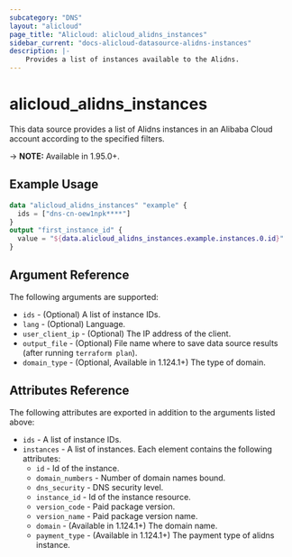 ```yaml
---
subcategory: "DNS"
layout: "alicloud"
page_title: "Alicloud: alicloud_alidns_instances"
sidebar_current: "docs-alicloud-datasource-alidns-instances"
description: |-
    Provides a list of instances available to the Alidns.
---
```


# alicloud\_alidns\_instances

This data source provides a list of Alidns instances in an Alibaba Cloud account according to the specified filters.

-> **NOTE:**  Available in 1.95.0+.

## Example Usage

```terraform
data "alicloud_alidns_instances" "example" {
  ids = ["dns-cn-oew1npk****"]
}
output "first_instance_id" {
  value = "${data.alicloud_alidns_instances.example.instances.0.id}"
}
```

## Argument Reference

The following arguments are supported:

* `ids` - (Optional) A list of instance IDs.
* `lang` - (Optional) Language.
* `user_client_ip` - (Optional) The IP address of the client. 
* `output_file` - (Optional) File name where to save data source results (after running `terraform plan`).
* `domain_type` - (Optional, Available in 1.124.1+) The type of domain.

## Attributes Reference

The following attributes are exported in addition to the arguments listed above:

* `ids` - A list of instance IDs. 
* `instances` - A list of instances. Each element contains the following attributes:
  * `id` - Id of the instance.
  * `domain_numbers` - Number of domain names bound.
  * `dns_security` - DNS security level.
  * `instance_id` - Id of the instance resource.
  * `version_code` - Paid package version.
  * `version_name` - Paid package version name.
  * `domain` - (Available in 1.124.1+) The domain name.
  * `payment_type` - (Available in 1.124.1+) The payment type of alidns instance.
